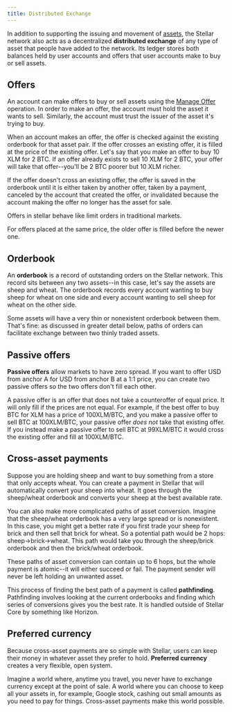 ```yaml
---
title: Distributed Exchange
---
```



In addition to supporting the issuing and movement of [assets](./assets.md), the Stellar network also acts as a decentralized **distributed exchange**
of any type of asset that people have added to the network. Its ledger stores both balances held by user accounts and offers that user accounts make to buy or sell assets.

## Offers
An account can make offers to buy or sell assets using the [Manage Offer](./list-of-operations.md#manage-offer) operation.
In order to make an offer, the account must hold the asset it wants to sell. Similarly, the account must trust the issuer of the asset it's trying to buy.

When an account makes an offer, the offer is checked against the existing orderbook for that asset pair. If the offer crosses
an existing offer, it is filled at the price of the existing offer. Let's say that you make an offer to buy 10 XLM for 2 BTC. If an offer already
exists to sell 10 XLM for 2 BTC, your offer will take that offer--you'll be 2 BTC poorer but 10 XLM richer.

If the offer doesn't cross an existing offer, the offer is saved in the orderbook until it is either taken by another offer,
taken by a payment, canceled by the account that created the offer, or invalidated because the account making the offer no longer has the asset for sale.

Offers in stellar behave like limit orders in traditional markets. 

For offers placed at the same price, the older offer is filled before the newer one.  

## Orderbook
An **orderbook** is a record of outstanding orders on the Stellar network. This record sits between any two assets--in this case,
let's say the assets are sheep and wheat. The orderbook records every account wanting to buy sheep for wheat on one side and every account wanting to sell sheep for wheat on the other side.

Some assets will have a very thin or nonexistent orderbook between them. That's fine: as discussed in greater detail below, paths of orders can facilitate exchange between two thinly traded assets.


## Passive offers
**Passive offers** allow markets to have zero spread. If you want to offer USD from anchor A for USD from anchor B at a 1:1 price, you can create two passive offers so the two offers don't fill each other.

A passive offer is an offer that does not take a counteroffer of equal price. It will only fill if the prices are not equal.
For example, if the best offer to buy BTC for XLM has a price of 100XLM/BTC, and you make a passive offer to sell BTC at 100XLM/BTC, your passive offer *does not* take that existing offer.
If you instead make a passive offer to sell BTC at 99XLM/BTC it would cross the existing offer and fill at 100XLM/BTC.


## Cross-asset payments
Suppose you are holding sheep and want to buy something from a store that only accepts wheat. You can create a payment in
Stellar that will automatically convert your sheep into wheat. It goes through the sheep/wheat orderbook and converts your sheep at the best available rate.

You can also make more complicated paths of asset conversion. Imagine that the sheep/wheat orderbook has a very large spread
or is nonexistent. In this case, you might get a better rate if you first trade your sheep for brick and then sell that brick for wheat.
So a potential path would be 2 hops: sheep->brick->wheat. This path would take you through the sheep/brick orderbook and then the brick/wheat orderbook.

These paths of asset conversion can contain up to 6 hops, but the whole payment is atomic--it will either succeed or fail. The payment sender will never be left holding an unwanted asset.

This process of finding the best path of a payment is called **pathfinding**. Pathfinding involves looking at the current
orderbooks and finding which series of conversions gives you the best rate. It is handled outside of Stellar Core by something like Horizon.


## Preferred currency
Because cross-asset payments are so simple with Stellar, users can keep their money in whatever asset they prefer to hold. **Preferred currency** creates a very flexible, open system. 

Imagine a world where, anytime you travel, you never have to exchange currency except at the point of sale. A world where
you can choose to keep all your assets in, for example, Google stock, cashing out small amounts as you need to pay for things. Cross-asset payments make this world possible.




